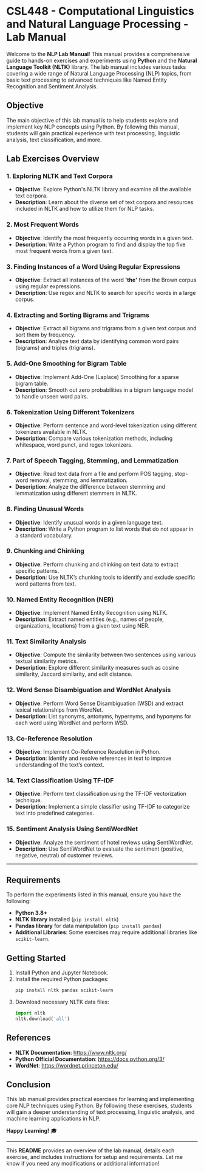 # **CSL448 - Computational Linguistics and Natural Language Processing - Lab Manual**

Welcome to the **NLP Lab Manual**! This manual provides a comprehensive guide to hands-on exercises and experiments using **Python** and the **Natural Language Toolkit (NLTK)** library. The lab manual includes various tasks covering a wide range of Natural Language Processing (NLP) topics, from basic text processing to advanced techniques like Named Entity Recognition and Sentiment Analysis.

## **Objective**
The main objective of this lab manual is to help students explore and implement key NLP concepts using Python. By following this manual, students will gain practical experience with text processing, linguistic analysis, text classification, and more.

## **Lab Exercises Overview**

### **1. Exploring NLTK and Text Corpora**
- **Objective**: Explore Python's NLTK library and examine all the available text corpora.
- **Description**: Learn about the diverse set of text corpora and resources included in NLTK and how to utilize them for NLP tasks.

### **2. Most Frequent Words**
- **Objective**: Identify the most frequently occurring words in a given text.
- **Description**: Write a Python program to find and display the top five most frequent words from a given text.

### **3. Finding Instances of a Word Using Regular Expressions**
- **Objective**: Extract all instances of the word **'the'** from the Brown corpus using regular expressions.
- **Description**: Use regex and NLTK to search for specific words in a large corpus.

### **4. Extracting and Sorting Bigrams and Trigrams**
- **Objective**: Extract all bigrams and trigrams from a given text corpus and sort them by frequency.
- **Description**: Analyze text data by identifying common word pairs (bigrams) and triples (trigrams).

### **5. Add-One Smoothing for Bigram Table**
- **Objective**: Implement Add-One (Laplace) Smoothing for a sparse bigram table.
- **Description**: Smooth out zero probabilities in a bigram language model to handle unseen word pairs.

### **6. Tokenization Using Different Tokenizers**
- **Objective**: Perform sentence and word-level tokenization using different tokenizers available in NLTK.
- **Description**: Compare various tokenization methods, including whitespace, word punct, and regex tokenizers.

### **7. Part of Speech Tagging, Stemming, and Lemmatization**
- **Objective**: Read text data from a file and perform POS tagging, stop-word removal, stemming, and lemmatization.
- **Description**: Analyze the difference between stemming and lemmatization using different stemmers in NLTK.

### **8. Finding Unusual Words**
- **Objective**: Identify unusual words in a given language text.
- **Description**: Write a Python program to list words that do not appear in a standard vocabulary.

### **9. Chunking and Chinking**
- **Objective**: Perform chunking and chinking on text data to extract specific patterns.
- **Description**: Use NLTK’s chunking tools to identify and exclude specific word patterns from text.

### **10. Named Entity Recognition (NER)**
- **Objective**: Implement Named Entity Recognition using NLTK.
- **Description**: Extract named entities (e.g., names of people, organizations, locations) from a given text using NER.

### **11. Text Similarity Analysis**
- **Objective**: Compute the similarity between two sentences using various textual similarity metrics.
- **Description**: Explore different similarity measures such as cosine similarity, Jaccard similarity, and edit distance.

### **12. Word Sense Disambiguation and WordNet Analysis**
- **Objective**: Perform Word Sense Disambiguation (WSD) and extract lexical relationships from WordNet.
- **Description**: List synonyms, antonyms, hypernyms, and hyponyms for each word using WordNet and perform WSD.

### **13. Co-Reference Resolution**
- **Objective**: Implement Co-Reference Resolution in Python.
- **Description**: Identify and resolve references in text to improve understanding of the text’s context.

### **14. Text Classification Using TF-IDF**
- **Objective**: Perform text classification using the TF-IDF vectorization technique.
- **Description**: Implement a simple classifier using TF-IDF to categorize text into predefined categories.

### **15. Sentiment Analysis Using SentiWordNet**
- **Objective**: Analyze the sentiment of hotel reviews using SentiWordNet.
- **Description**: Use SentiWordNet to evaluate the sentiment (positive, negative, neutral) of customer reviews.

---

## **Requirements**
To perform the experiments listed in this manual, ensure you have the following:
- **Python 3.8+**
- **NLTK library** installed (`pip install nltk`)
- **Pandas library** for data manipulation (`pip install pandas`)
- **Additional Libraries**: Some exercises may require additional libraries like `scikit-learn`.

## **Getting Started**
1. Install Python and Jupyter Notebook.
2. Install the required Python packages:
   ```bash
   pip install nltk pandas scikit-learn
   ```
3. Download necessary NLTK data files:
   ```python
   import nltk
   nltk.download('all')
   ```

## **References**
- **NLTK Documentation**: https://www.nltk.org/
- **Python Official Documentation**: https://docs.python.org/3/
- **WordNet**: https://wordnet.princeton.edu/

## **Conclusion**
This lab manual provides practical exercises for learning and implementing core NLP techniques using Python. By following these exercises, students will gain a deeper understanding of text processing, linguistic analysis, and machine learning applications in NLP.

**Happy Learning!** 🎓

---

This **README** provides an overview of the lab manual, details each exercise, and includes instructions for setup and requirements. Let me know if you need any modifications or additional information!